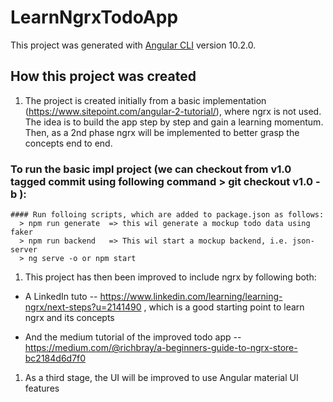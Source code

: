 # LearnNgrxTodoApp

This project was generated with [Angular CLI](https://github.com/angular/angular-cli) version 10.2.0.

## How this project was created

1. The project is created initially from a basic implementation (https://www.sitepoint.com/angular-2-tutorial/), where ngrx is not used. The idea is to build the app step by step and gain a learning momentum. Then, as a 2nd phase ngrx will be implemented to better grasp the concepts end to end.
  ### To run the basic impl project (we can checkout from v1.0 tagged commit using following command > git checkout v1.0 -b <new-branch>):
    #### Run folloing scripts, which are added to package.json as follows:
      > npm run generate  => this wil generate a mockup todo data using faker
      > npm run backend   => This wil start a mockup backend, i.e. json-server
      > ng serve -o or npm start

1. This project has then been improved to include ngrx by following both:
  
  - A LinkedIn tuto -- https://www.linkedin.com/learning/learning-ngrx/next-steps?u=2141490 , which is a good starting point to learn ngrx and its concepts
  
  - And the medium tutorial of the improved todo app -- https://medium.com/@richbray/a-beginners-guide-to-ngrx-store-bc2184d6d7f0

1. As a third stage, the UI will be improved to use Angular material UI features


